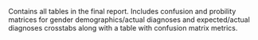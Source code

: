 Contains all tables in the final report. Includes confusion and probility matrices for gender demographics/actual diagnoses and expected/actual diagnoses crosstabs along with a table with confusion matrix metrics.
